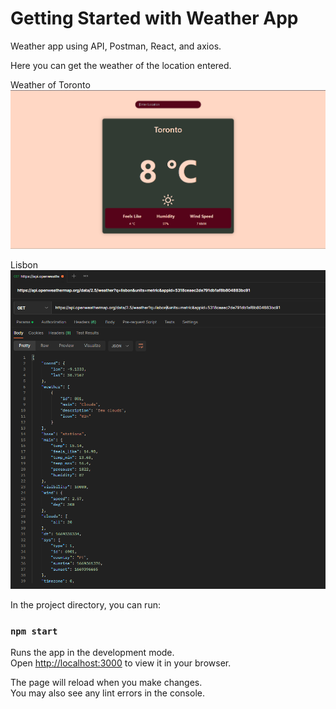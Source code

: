 # Getting Started with Weather App

Weather app using API, Postman, React, and axios.

Here you can get the weather of the location entered.

Weather of Toronto
![localhost toronto](https://github.com/qlows/Weather-App/blob/main/Screenshots/localhost.png)

Lisbon
![postman lisbon](https://github.com/qlows/full_stack/blob/main/Lab%20Test%202/101232721_comp2123_labtest2/Screenshots/postman.png)


In the project directory, you can run:

### `npm start`

Runs the app in the development mode.\
Open [http://localhost:3000](http://localhost:3000) to view it in your browser.

The page will reload when you make changes.\
You may also see any lint errors in the console.

